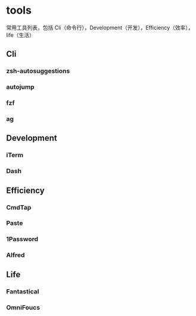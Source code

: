 # tools

常用工具列表，包括 Cli（命令行），Development（开发），Efficiency（效率），life（生活）

## Cli

### zsh-autosuggestions

### autojump

### fzf

### ag

## Development

### iTerm

### Dash

## Efficiency

### CmdTap

### Paste

### 1Password

### Alfred

## Life

### Fantastical

### OmniFoucs
